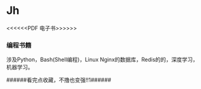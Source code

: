 # Jh #

<<<<<<PDF 电子书>>>>>>
### 编程书籍 ###



<p>涉及Python，Bash(Shell编程)，Linux 
Nginx的数据库，Redis的的，深度学习，机器学习。<p>


######看完点收藏，不撸也变强!!1######


